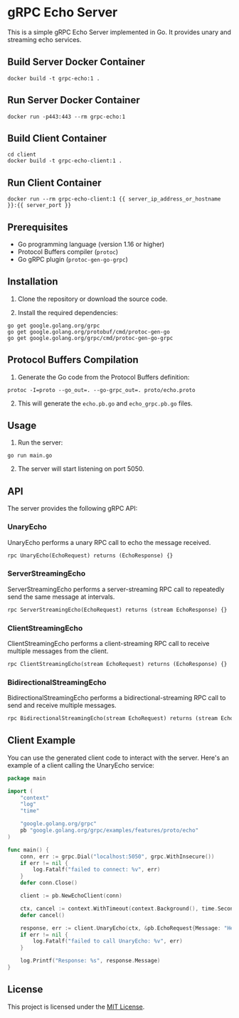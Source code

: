 # gRPC Echo Server

This is a simple gRPC Echo Server implemented in Go. It provides unary and streaming echo services.

## Build Server Docker Container

```shell
docker build -t grpc-echo:1 .
```

## Run Server Docker Container

```shell
docker run -p443:443 --rm grpc-echo:1
```

## Build Client Container

```shell
cd client
docker build -t grpc-echo-client:1 .
```

## Run Client Container

```shell
docker run --rm grpc-echo-client:1 {{ server_ip_address_or_hostname }}:{{ server_port }}
```


## Prerequisites

- Go programming language (version 1.16 or higher)
- Protocol Buffers compiler (`protoc`)
- Go gRPC plugin (`protoc-gen-go-grpc`)

## Installation

1. Clone the repository or download the source code.

2. Install the required dependencies:

```shell
go get google.golang.org/grpc
go get google.golang.org/protobuf/cmd/protoc-gen-go
go get google.golang.org/grpc/cmd/protoc-gen-go-grpc
```

## Protocol Buffers Compilation

1. Generate the Go code from the Protocol Buffers definition:

```shell
protoc -I=proto --go_out=. --go-grpc_out=. proto/echo.proto
```

2. This will generate the `echo.pb.go` and `echo_grpc.pb.go` files.

## Usage

1. Run the server:

```shell
go run main.go
```

2. The server will start listening on port 5050.

## API

The server provides the following gRPC API:

### UnaryEcho

UnaryEcho performs a unary RPC call to echo the message received.

```protobuf
rpc UnaryEcho(EchoRequest) returns (EchoResponse) {}
```

### ServerStreamingEcho

ServerStreamingEcho performs a server-streaming RPC call to repeatedly send the same message at intervals.

```protobuf
rpc ServerStreamingEcho(EchoRequest) returns (stream EchoResponse) {}
```

### ClientStreamingEcho

ClientStreamingEcho performs a client-streaming RPC call to receive multiple messages from the client.

```protobuf
rpc ClientStreamingEcho(stream EchoRequest) returns (EchoResponse) {}
```

### BidirectionalStreamingEcho

BidirectionalStreamingEcho performs a bidirectional-streaming RPC call to send and receive multiple messages.

```protobuf
rpc BidirectionalStreamingEcho(stream EchoRequest) returns (stream EchoResponse) {}
```

## Client Example

You can use the generated client code to interact with the server. Here's an example of a client calling the UnaryEcho service:

```go
package main

import (
	"context"
	"log"
	"time"

	"google.golang.org/grpc"
	pb "google.golang.org/grpc/examples/features/proto/echo"
)

func main() {
	conn, err := grpc.Dial("localhost:5050", grpc.WithInsecure())
	if err != nil {
		log.Fatalf("failed to connect: %v", err)
	}
	defer conn.Close()

	client := pb.NewEchoClient(conn)

	ctx, cancel := context.WithTimeout(context.Background(), time.Second)
	defer cancel()

	response, err := client.UnaryEcho(ctx, &pb.EchoRequest{Message: "Hello, gRPC!"})
	if err != nil {
		log.Fatalf("failed to call UnaryEcho: %v", err)
	}

	log.Printf("Response: %s", response.Message)
}
```

## License

This project is licensed under the [MIT License](LICENSE).
